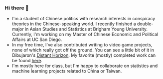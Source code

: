 ### Hi there 👋

 - I'm a student of Chinese politics with research interests in conspiracy theories in the Chinese-speaking world. I recently finished a double-major in Asian Studies and Statistics at Brigham Young University. Currently, I'm working on my Master of Chinese Economic and Political Affairs at UC San Diego.
 - In my free time, I've also contributed writing to video game projects, none of which really got off the ground. You can see a little bit of it in Dibujaron's [Distant Horizon](https://github.com/Dibujaron/DistantHorizonServer). My favorite (mostly) completed work can be found [here](https://drive.google.com/drive/folders/1F0Lkf6WUDuqNUPIkXgukYwNnuyao0WtO?usp=drive_link).
 - I'm mostly here for class, but I'm happy to collaborate on statistics and machine learning projects related to China or Taiwan.

<!--
**WiJaMa/WiJaMa** is a ✨ _special_ ✨ repository because its `README.md` (this file) appears on your GitHub profile.

Here are some ideas to get you started:

- 🔭 I’m currently working on ...
- 🌱 I’m currently learning ...
- 👯 I’m looking to collaborate on ...
- 🤔 I’m looking for help with ...
- 💬 Ask me about ...
- 📫 How to reach me: ...
- 😄 Pronouns: ...
- ⚡ Fun fact: ...
-->
